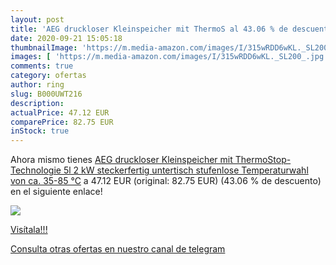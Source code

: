 ```yaml
---
layout: post
title: 'AEG druckloser Kleinspeicher mit ThermoS al 43.06 % de descuento'
date: 2020-09-21 15:05:18
thumbnailImage: 'https://m.media-amazon.com/images/I/315wRDD6wKL._SL200_.jpg'
images: [ 'https://m.media-amazon.com/images/I/315wRDD6wKL._SL200_.jpg' ]
comments: true
category: ofertas
author: ring
slug: B000UWT216
description:
actualPrice: 47.12 EUR
comparePrice: 82.75 EUR
inStock: true
---
```


Ahora mismo tienes [AEG druckloser Kleinspeicher mit ThermoStop-Technologie 5l  2 kW  steckerfertig  untertisch  stufenlose Temperaturwahl von ca. 35-85 °C](https://www.amazon.com/dp/B000UWT216/?tag=redken08-20) a 47.12 EUR (original: 82.75 EUR) (43.06 %  de descuento) en el siguiente enlace!

[![](https://m.media-amazon.com/images/I/315wRDD6wKL._SL200_.jpg)](https://www.amazon.com/dp/B000UWT216/?tag=redken08-20)

[Visítala!!!](https://www.amazon.com/dp/B000UWT216/?tag=redken08-20)

[Consulta otras ofertas en nuestro canal de telegram](https://t.me/s/ofertas25)

